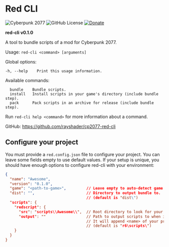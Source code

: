 # Red CLI
![Cyberpunk 2077](https://img.shields.io/badge/Cyberpunk%202077-v2.12a-blue)
![GitHub License](https://img.shields.io/github/license/rayshader/cp2077-red-cli)
[![Donate](https://img.shields.io/badge/donate-buy%20me%20a%20coffee-yellow)](https://www.buymeacoffee.com/lpfreelance)

**red-cli v0.1.0**

A tool to bundle scripts of a mod for Cyberpunk 2077.

Usage: `red-cli <command> [arguments]`

Global options:
```
-h, --help    Print this usage information.
```

Available commands:
```
  bundle    Bundle scripts.
  install   Install scripts in your game's directory (include bundle step).
  pack      Pack scripts in an archive for release (include bundle step).
```

Run `red-cli help <command>` for more information about a command.

GitHub: https://github.com/rayshader/cp2077-red-cli

## Configure your project

You must provide a `red.config.json` file to configure your project. You can leave some fields empty to use default 
values. If your setup is unique, you should have enough options to configure red-cli with your environment:
```json
{
  "name": "Awesome",
  "version": "0.1.0",
  "game": "<path-to-game>",         // Leave empty to auto-detect game path.
  "dist": "",                       // Directory to output bundle to.
                                    // (default is "dist\")
  "scripts": {
    "redscript": {
      "src": "scripts\\Awesome\\",  // Root directory to look for your .reds files.
      "output": ""                  // Path to output scripts to when installing in game's directory.
                                    // It will append <name> of your project automatically.
                                    // (default is "r6\scripts\")
    }
  }
}
```
